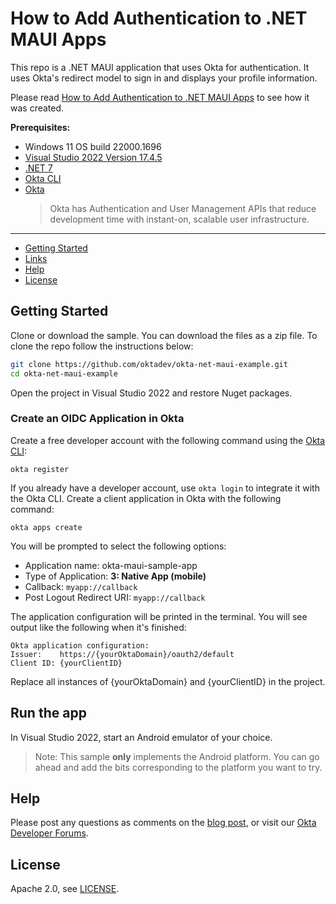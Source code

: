 # How to Add Authentication to .NET MAUI Apps

This repo is a .NET MAUI application that uses Okta for authentication. It uses Okta's redirect model to sign in and displays your profile information.

Please read [How to Add Authentication to .NET MAUI Apps][blog] to see how it was created.

**Prerequisites:**

* Windows 11 OS build 22000.1696
* [Visual Studio 2022 Version 17.4.5](https://visualstudio.microsoft.com/vs/)
* [.NET 7](https://dotnet.microsoft.com/en-us/download/dotnet/7.0)
* [Okta CLI](https://cli.okta.com)
* [Okta](https://developer.okta.com/) 
  > Okta has Authentication and User Management APIs that reduce development time with instant-on, scalable user infrastructure.

----

* [Getting Started](#getting-started)
* [Links](#links)
* [Help](#help)
* [License](#license)

## Getting Started

Clone or download the sample. You can download the files as a zip file. To clone the repo follow the instructions below:

```bash
git clone https://github.com/oktadev/okta-net-maui-example.git
cd okta-net-maui-example
```

Open the project in Visual Studio 2022 and restore Nuget packages.

### Create an OIDC Application in Okta

Create a free developer account with the following command using the [Okta CLI](https://cli.okta.com):

```shell
okta register
```

If you already have a developer account, use `okta login` to integrate it with the Okta CLI. 
Create a client application in Okta with the following command:

```shell
okta apps create
```

You will be prompted to select the following options:
- Application name: okta-maui-sample-app
- Type of Application: **3: Native App (mobile)**
- Callback: `myapp://callback`
- Post Logout Redirect URI: `myapp://callback`

The application configuration will be printed in the terminal. You will see output like the following when it's finished:

```console
Okta application configuration:
Issuer:    https://{yourOktaDomain}/oauth2/default
Client ID: {yourClientID}
```

Replace all instances of {yourOktaDomain} and {yourClientID} in the project.

## Run the app

In Visual Studio 2022, start an Android emulator of your choice.

> Note: This sample **only** implements the Android platform. You can go ahead and add the bits corresponding to the platform you want to try.

## Help

Please post any questions as comments on the [blog post][blog], or visit our [Okta Developer Forums](https://devforum.okta.com/).

## License

Apache 2.0, see [LICENSE](LICENSE).

[blog]: https://developer.okta.com/blog/2023/06/21/net-maui-authentication
